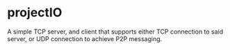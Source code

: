 # projectIO
A simple TCP server, and client that supports either TCP connection to said server, or UDP connection to achieve P2P messaging.
